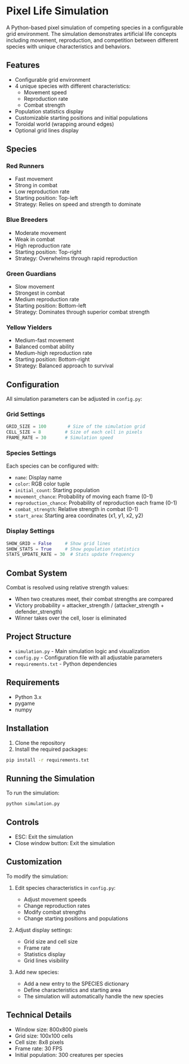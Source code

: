 # Pixel Life Simulation

A Python-based pixel simulation of competing species in a configurable grid environment. The simulation demonstrates artificial life concepts including movement, reproduction, and competition between different species with unique characteristics and behaviors.

## Features

- Configurable grid environment
- 4 unique species with different characteristics:
  - Movement speed
  - Reproduction rate
  - Combat strength
- Population statistics display
- Customizable starting positions and initial populations
- Toroidal world (wrapping around edges)
- Optional grid lines display

## Species

### Red Runners
- Fast movement
- Strong in combat
- Low reproduction rate
- Starting position: Top-left
- Strategy: Relies on speed and strength to dominate

### Blue Breeders
- Moderate movement
- Weak in combat
- High reproduction rate
- Starting position: Top-right
- Strategy: Overwhelms through rapid reproduction

### Green Guardians
- Slow movement
- Strongest in combat
- Medium reproduction rate
- Starting position: Bottom-left
- Strategy: Dominates through superior combat strength

### Yellow Yielders
- Medium-fast movement
- Balanced combat ability
- Medium-high reproduction rate
- Starting position: Bottom-right
- Strategy: Balanced approach to survival

## Configuration

All simulation parameters can be adjusted in `config.py`:

### Grid Settings
```python
GRID_SIZE = 100        # Size of the simulation grid
CELL_SIZE = 8         # Size of each cell in pixels
FRAME_RATE = 30       # Simulation speed
```

### Species Settings
Each species can be configured with:
- `name`: Display name
- `color`: RGB color tuple
- `initial_count`: Starting population
- `movement_chance`: Probability of moving each frame (0-1)
- `reproduction_chance`: Probability of reproduction each frame (0-1)
- `combat_strength`: Relative strength in combat (0-1)
- `start_area`: Starting area coordinates (x1, y1, x2, y2)

### Display Settings
```python
SHOW_GRID = False     # Show grid lines
SHOW_STATS = True     # Show population statistics
STATS_UPDATE_RATE = 30  # Stats update frequency
```

## Combat System

Combat is resolved using relative strength values:
- When two creatures meet, their combat strengths are compared
- Victory probability = attacker_strength / (attacker_strength + defender_strength)
- Winner takes over the cell, loser is eliminated

## Project Structure

- `simulation.py` - Main simulation logic and visualization
- `config.py` - Configuration file with all adjustable parameters
- `requirements.txt` - Python dependencies

## Requirements

- Python 3.x
- pygame
- numpy

## Installation

1. Clone the repository
2. Install the required packages:
```bash
pip install -r requirements.txt
```

## Running the Simulation

To run the simulation:
```bash
python simulation.py
```

## Controls

- ESC: Exit the simulation
- Close window button: Exit the simulation

## Customization

To modify the simulation:

1. Edit species characteristics in `config.py`:
   - Adjust movement speeds
   - Change reproduction rates
   - Modify combat strengths
   - Change starting positions and populations

2. Adjust display settings:
   - Grid size and cell size
   - Frame rate
   - Statistics display
   - Grid lines visibility

3. Add new species:
   - Add a new entry to the SPECIES dictionary
   - Define characteristics and starting area
   - The simulation will automatically handle the new species

## Technical Details

- Window size: 800x800 pixels
- Grid size: 100x100 cells
- Cell size: 8x8 pixels
- Frame rate: 30 FPS
- Initial population: 300 creatures per species 